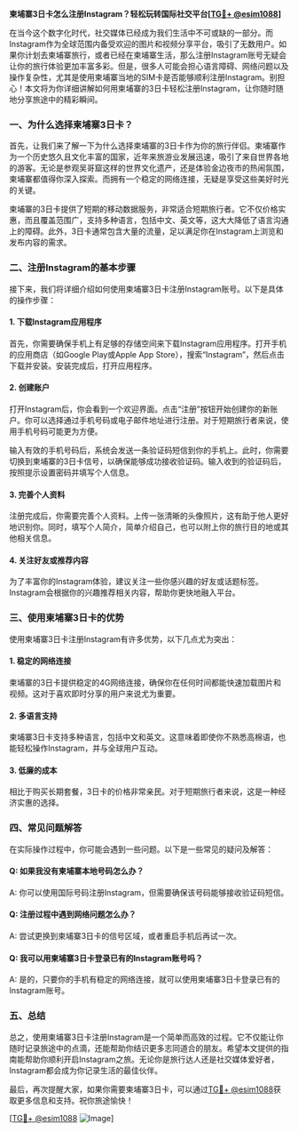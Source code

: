 **柬埔寨3日卡怎么注册Instagram？轻松玩转国际社交平台[[TG💪+ @esim1088](https://t.me/s/esim1088)]**

在当今这个数字化时代，社交媒体已经成为我们生活中不可或缺的一部分。而Instagram作为全球范围内备受欢迎的图片和视频分享平台，吸引了无数用户。如果你计划去柬埔寨旅行，或者已经在柬埔寨生活，那么注册Instagram账号无疑会让你的旅行体验更加丰富多彩。但是，很多人可能会担心语言障碍、网络问题以及操作复杂性，尤其是使用柬埔寨当地的SIM卡是否能够顺利注册Instagram。别担心！本文将为你详细讲解如何用柬埔寨的3日卡轻松注册Instagram，让你随时随地分享旅途中的精彩瞬间。

### **一、为什么选择柬埔寨3日卡？**

首先，让我们来了解一下为什么选择柬埔寨的3日卡作为你的旅行伴侣。柬埔寨作为一个历史悠久且文化丰富的国家，近年来旅游业发展迅速，吸引了来自世界各地的游客。无论是参观吴哥窟这样的世界文化遗产，还是体验金边夜市的热闹氛围，柬埔寨都值得你深入探索。而拥有一个稳定的网络连接，无疑是享受这些美好时光的关键。

柬埔寨的3日卡提供了短期的移动数据服务，非常适合短期旅行者。它不仅价格实惠，而且覆盖范围广，支持多种语言，包括中文、英文等，这大大降低了语言沟通上的障碍。此外，3日卡通常包含大量的流量，足以满足你在Instagram上浏览和发布内容的需求。

### **二、注册Instagram的基本步骤**

接下来，我们将详细介绍如何使用柬埔寨3日卡注册Instagram账号。以下是具体的操作步骤：

#### **1. 下载Instagram应用程序**
首先，你需要确保手机上有足够的存储空间来下载Instagram应用程序。打开手机的应用商店（如Google Play或Apple App Store），搜索“Instagram”，然后点击下载并安装。安装完成后，打开应用程序。

#### **2. 创建账户**
打开Instagram后，你会看到一个欢迎界面。点击“注册”按钮开始创建你的新账户。你可以选择通过手机号码或电子邮件地址进行注册。对于短期旅行者来说，使用手机号码可能更为方便。

输入有效的手机号码后，系统会发送一条验证码短信到你的手机上。此时，你需要切换到柬埔寨的3日卡信号，以确保能够成功接收验证码。输入收到的验证码后，按照提示设置密码并填写个人信息。

#### **3. 完善个人资料**
注册完成后，你需要完善个人资料。上传一张清晰的头像照片，这有助于他人更好地识别你。同时，填写个人简介，简单介绍自己，也可以附上你的旅行目的地或其他相关信息。

#### **4. 关注好友或推荐内容**
为了丰富你的Instagram体验，建议关注一些你感兴趣的好友或话题标签。Instagram会根据你的兴趣推荐相关内容，帮助你更快地融入平台。

### **三、使用柬埔寨3日卡的优势**

使用柬埔寨3日卡注册Instagram有许多优势，以下几点尤为突出：

#### **1. 稳定的网络连接**
柬埔寨的3日卡提供稳定的4G网络连接，确保你在任何时间都能快速加载图片和视频。这对于喜欢即时分享的用户来说尤为重要。

#### **2. 多语言支持**
柬埔寨3日卡支持多种语言，包括中文和英文。这意味着即使你不熟悉高棉语，也能轻松操作Instagram，并与全球用户互动。

#### **3. 低廉的成本**
相比于购买长期套餐，3日卡的价格非常亲民。对于短期旅行者来说，这是一种经济实惠的选择。

### **四、常见问题解答**

在实际操作过程中，你可能会遇到一些问题。以下是一些常见的疑问及解答：

#### **Q: 如果我没有柬埔寨本地号码怎么办？**
A: 你可以使用国际号码注册Instagram，但需要确保该号码能够接收验证码短信。

#### **Q: 注册过程中遇到网络问题怎么办？**
A: 尝试更换到柬埔寨3日卡的信号区域，或者重启手机后再试一次。

#### **Q: 我可以用柬埔寨3日卡登录已有的Instagram账号吗？**
A: 是的，只要你的手机有稳定的网络连接，就可以使用柬埔寨3日卡登录已有的Instagram账号。

### **五、总结**

总之，使用柬埔寨3日卡注册Instagram是一个简单而高效的过程。它不仅能让你随时记录旅途中的点滴，还能帮助你结识更多志同道合的朋友。希望本文提供的指南能帮助你顺利开启Instagram之旅。无论你是旅行达人还是社交媒体爱好者，Instagram都会成为你记录生活的最佳伙伴。

最后，再次提醒大家，如果你需要柬埔寨3日卡，可以通过[TG💪+ @esim1088](https://t.me/s/esim1088)获取更多信息和支持。祝你旅途愉快！

[[TG💪+ @esim1088](https://t.me/s/esim1088) ![Image](https://i.postimg.cc/4NQfJmqS/Snipaste-2025-05-13-00-14-12.png)]